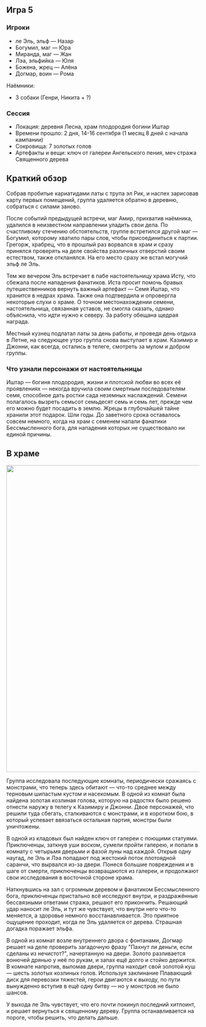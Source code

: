 ## Игра 5



### Игроки
* ле Эль, эльф — Назар
* Богумил, маг — Юра
* Миранда, маг — Жан
* Лэа, эльфийка — Юля
* Божена, жрец — Алёна
* Догмар, воин — Рома

Наёмники:
* 3 собаки (Генри, Никита + ?)


### Сессия
* Локация: деревня Лесна, храм плодородия богини Иштар
* Времени прошло: 2 дня, 14-16 сентября (1 месяц 8 дней с начала кампании)
* Сокровища: 7 золотых голов
* Артефакты и вещи: ключ от галереи Ангельского пения, меч стража Священного дерева


## Краткий обзор
Собрав пробитые кариатидами латы с трупа эл Рик, и наспех зарисовав карту первых помещений, группа удаляется обратно в деревню, собраться с силами заново.

После событий предыдущей встречи, маг Амир, прихватив наёмника, удалился в неизвестном направлении уладить свои дела. По счастливому стечению обстоятельств, группе встретился другой маг — Богумил, которому хватило пары слов, чтобы присоединиться к партии. Грегорж, храбрец, что в прошлый раз ворвался в храм и сразу принялся проверять на деле свойства различных отверстий своим естеством, также откланялся. На его место сразу же встал могучий эльф ле Эль.

Тем же вечером Эль встречает в пабе настоятельницу храма Исту, что сбежала после нападения фанатиков. Иста просит помочь бравых путешественников вернуть важный артефакт — Семя Иштар, что хранится в недрах храма. Также она подтвердила и опровергла некоторые слухи о храме. О точном местонахождении семени, настоятельница, связанная уставов, не смогла сказать, однако объяснила, что идти нужно к северу. За работу обещана щедрая награда.

Местный кузнец подлатал латы за день работы, и проведя день отдыха в Летне, на следующее утро группа снова выступает в храм. Казимир и Джонни, как всегда, остались в телеге, смотреть за мулом и добром группы.


### Что узнали персонажи от настоятельницы
Иштар — богиня плодородия, жизни и плотской
любви во всех её проявлениях — некогда вручила
своим смертным последователям семя, способное
дать ростки сада неземных наслаждений. Семени
полагалось вызреть семьсот семьдесят семь и семь
лет, прежде чем его можно будет посадить в землю.
Жрецы в глубочайшей тайне хранили этот подарок.
Шли годы. До заветного срока оставалось совсем
немного, когда на храм с семенем напали
фанатики Бессмысленного бога, для нападения
которых не существовало ни единой причины.


## В храме

<a href="https://github.com/8kto/ttrpg-recaps/assets/18572703/15a9fbe1-da07-4e39-94b4-c8700d93fddc"><img src="https://github.com/8kto/ttrpg-recaps/assets/18572703/15a9fbe1-da07-4e39-94b4-c8700d93fddc" style="width:800px"  /></a>

Группа исследовала последующие комнаты, периодически сражаясь с монстрами, что теперь здесь обитают — что-то среднее между терновым шипастым кустом и насекомым. В одной из комнат была найдена золотая козлиная голова, которую на радостях было решено отнести наружу в телегу к Казимиру и Джонни. Двое персонажей, что решили туда сбегать, сталкиваются с монстрами, и в коротком бою, в который успевает ввязаться остальная партия, монстры были уничтожены.

В одной из кладовых был найден ключ от галереи с поющими статуями. Приключенцы, заткнув уши воском, сумели пройти галерею, и попали в комнату с четырьмя дверьми и фазой луны над каждой. Открыв одну наугад, ле Эль и Лэа попадают под жестокий поток плотоядной саранчи, что вырвался из-за двери. Понеся большие повреждения и в шаге от смерти, приключенцы возвращаются из галереи, и продолжают свои исследования в восточной стороне храма.

Наткнувшись на зал с огромным деревом и фанатиком Бессмысленного бога, приключенцы пристально всё исследуют внутри, и раздражённые бессвязными ответами стража, решают его прикончить. Решающий удар наносит ле Эль, и тут же чувствует, что внутри него что-то меняется, а здоровье немного восстанавливается. Это приятное ощущение проходит, когда ле Эль удаляется от дерева. Страшная догадка поражает эльфа.

В одной из комнат возле внутреннего двора с фонтанами, Догмар решает на деле проверить загадочную фразу "Пахнут ли деньги, если сделаны из нечистот?", начертанную на двери. Золото разливается вонючей дрянью у неё по рукам, и запах ещё долго и стойко держится. В комнате напротив, выломав двери, группа находит свой золотой куш — шесть золотых козлиных голов. Используя заклинание Плавающий диск для перевозки тяжестей, герои двигаются к выходу, по пути вынужденно вступив в ещё одну битву — но у монстров не было шансов.

У выхода ле Эль чувствует, что его почти покинул последний хитпоинт, и решает вернуться к священному дереву.
Группа останавливается на пороге, чтобы решить, что делать дальше.


